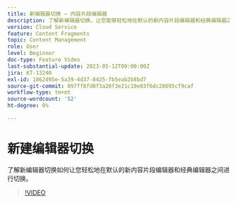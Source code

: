 ```yaml
---
title: 新编辑器切换 — 内容片段编辑器
description: 了解新编辑器切换，让您能够轻松地在默认的新内容片段编辑器和经典编辑器之间进行切换。
version: Cloud Service
feature: Content Fragments
topic: Content Management
role: User
level: Beginner
doc-type: Feature Video
last-substantial-update: 2023-05-12T00:00:00Z
jira: KT-13240
exl-id: 1862d95e-5a39-4d37-8425-fb5eab2b8bd7
source-git-commit: 097ff8fd0f3a28f3e21c10e03f6dc28695cf9caf
workflow-type: tm+mt
source-wordcount: '52'
ht-degree: 0%

---
```


# 新建编辑器切换

了解新编辑器切换如何让您轻松地在默认的新内容片段编辑器和经典编辑器之间进行切换。

>[!VIDEO](https://video.tv.adobe.com/v/3419312/?learn=on)
